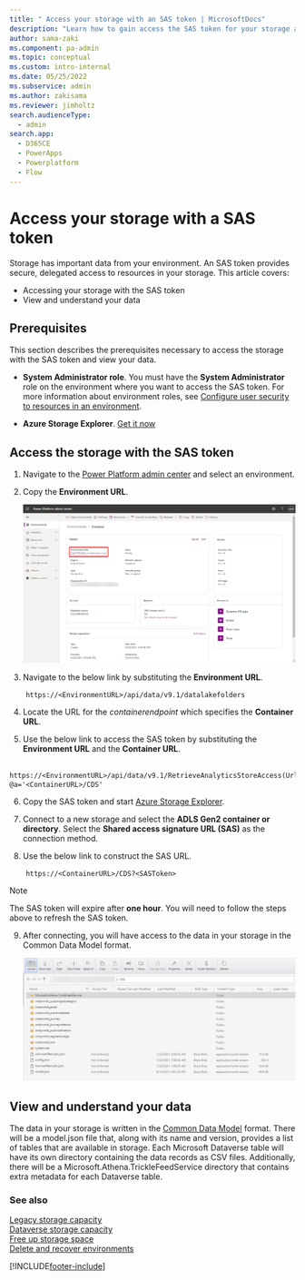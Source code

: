 ```yaml
---
title: " Access your storage with an SAS token | MicrosoftDocs"
description: "Learn how to gain access the SAS token for your storage and view the data in your storage."
author: sama-zaki
ms.component: pa-admin
ms.topic: conceptual
ms.custom: intro-internal
ms.date: 05/25/2022
ms.subservice: admin
ms.author: zakisama
ms.reviewer: jimholtz
search.audienceType: 
  - admin
search.app:
  - D365CE
  - PowerApps
  - Powerplatform
  - Flow
---
```


# Access your storage with a SAS token

Storage has important data from your environment. An SAS token provides secure, delegated access to resources in your storage. This article covers:

- Accessing your storage with the SAS token
- View and understand your data

## Prerequisites
This section describes the prerequisites necessary to access the storage with the SAS token and view your data.

- **System Administrator role**. You must have the **System Administrator** role on the environment where you want to access the SAS token. For more information about environment roles, see [Configure user security to resources in an environment](database-security.md).

- **Azure Storage Explorer**. [Get it now](https://azure.microsoft.com/features/storage-explorer/#overview)

## Access the storage with the SAS token

1. Navigate to the [Power Platform admin center](https://admin.powerplatform.microsoft.com/) and select an environment.

2. Copy the **Environment URL**.

    ![Environment URL](media/environment-url.png "Environment URL")

3. Navigate to the below link by substituting the **Environment URL**.

```http
    https://<EnvironmentURL>/api/data/v9.1/datalakefolders
```

4. Locate the URL for the *containerendpoint* which specifies the **Container URL**.

5. Use the below link to access the SAS token by substituting the **Environment URL** and the **Container URL**.

```http
    https://<EnvironmentURL>/api/data/v9.1/RetrieveAnalyticsStoreAccess(Url=@a,ResourceType='Folder',Permissions='Read,List')?@a='<ContainerURL>/CDS'
```

6. Copy the SAS token and start [Azure Storage Explorer](https://storageexplorer.com/).  

7. Connect to a new storage and select the **ADLS Gen2 container or directory**. Select the **Shared access signature URL (SAS)** as the connection method.

8. Use the below link to construct the SAS URL.

```http
    https://<ContainerURL>/CDS?<SASToken>
```

> [!NOTE]
> The SAS token will expire after **one hour**. You will need to follow the steps above to refresh the SAS token.

9. After connecting, you will have access to the data in your storage in the Common Data Model format.

    ![SAS Token Storage View](media/storage-sas-token.png "SAS Token Storage View")

## View and understand your data

The data in your storage is written in the [Common Data Model](/common-data-model/) format. There will be a model.json file that, along with its name and version, provides a list of tables that are available in storage. Each Microsoft Dataverse table will have its own directory containing the data records as CSV files. Additionally, there will be a Microsoft.Athena.TrickleFeedService directory that contains extra metadata for each Dataverse table.

### See also

[Legacy storage capacity](legacy-capacity-storage.md) <br />
[Dataverse storage capacity](capacity-storage.md) <br />
[Free up storage space](free-storage-space.md) <br />
[Delete and recover environments](delete-environment.md)



[!INCLUDE[footer-include](../includes/footer-banner.md)]
